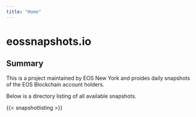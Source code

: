 ```yaml
---
title: "Home"
---
```


# eossnapshots.io

## Summary

This is a project maintained by EOS New York and proides daily snapshots of the EOS Blockchain account holders. 

Below is a directory listing of all available snapshots.  

{{< snapshotlisting >}}

